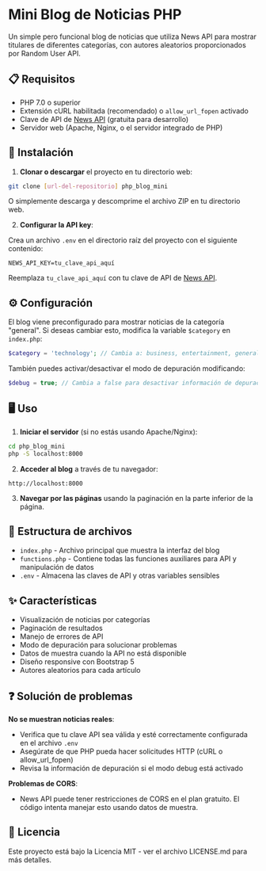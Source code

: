 # Mini Blog de Noticias PHP

Un simple pero funcional blog de noticias que utiliza News API para mostrar titulares de diferentes categorías, con autores aleatorios proporcionados por Random User API.

## 📋 Requisitos

- PHP 7.0 o superior
- Extensión cURL habilitada (recomendado) o `allow_url_fopen` activado
- Clave de API de [News API](https://newsapi.org/) (gratuita para desarrollo)
- Servidor web (Apache, Nginx, o el servidor integrado de PHP)

## 🚀 Instalación

1. **Clonar o descargar** el proyecto en tu directorio web:

```bash
git clone [url-del-repositorio] php_blog_mini
```

O simplemente descarga y descomprime el archivo ZIP en tu directorio web.

2. **Configurar la API key**:

Crea un archivo `.env` en el directorio raíz del proyecto con el siguiente contenido:

```
NEWS_API_KEY=tu_clave_api_aquí
```

Reemplaza `tu_clave_api_aquí` con tu clave de API de [News API](https://newsapi.org/).

## ⚙️ Configuración

El blog viene preconfigurado para mostrar noticias de la categoría "general". Si deseas cambiar esto, modifica la variable `$category` en `index.php`:

```php
$category = 'technology'; // Cambia a: business, entertainment, general, health, science, sports, technology
```

También puedes activar/desactivar el modo de depuración modificando:

```php
$debug = true; // Cambia a false para desactivar información de depuración
```

## 🖥️ Uso

1. **Iniciar el servidor** (si no estás usando Apache/Nginx):

```bash
cd php_blog_mini
php -S localhost:8000
```

2. **Acceder al blog** a través de tu navegador:

```
http://localhost:8000
```

3. **Navegar por las páginas** usando la paginación en la parte inferior de la página.

## 📂 Estructura de archivos

- `index.php` - Archivo principal que muestra la interfaz del blog
- `functions.php` - Contiene todas las funciones auxiliares para API y manipulación de datos
- `.env` - Almacena las claves de API y otras variables sensibles

## ✨ Características

- Visualización de noticias por categorías
- Paginación de resultados
- Manejo de errores de API
- Modo de depuración para solucionar problemas
- Datos de muestra cuando la API no está disponible
- Diseño responsive con Bootstrap 5
- Autores aleatorios para cada artículo

## ❓ Solución de problemas

**No se muestran noticias reales**:
- Verifica que tu clave API sea válida y esté correctamente configurada en el archivo `.env`
- Asegúrate de que PHP pueda hacer solicitudes HTTP (cURL o allow_url_fopen)
- Revisa la información de depuración si el modo debug está activado

**Problemas de CORS**:
- News API puede tener restricciones de CORS en el plan gratuito. El código intenta manejar esto usando datos de muestra.

## 📝 Licencia

Este proyecto está bajo la Licencia MIT - ver el archivo LICENSE.md para más detalles.
